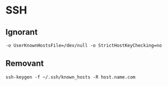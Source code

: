 # SSH

## Ignorant

```
-o UserKnownHostsFile=/dev/null -o StrictHostKeyChecking=no
```

## Removant

```
ssh-keygen -f ~/.ssh/known_hosts -R host.name.com
```

